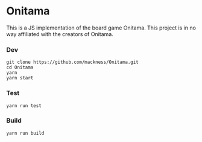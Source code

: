 # Onitama

This is a JS implementation of the board game Onitama. This project is in no way affiliated with the creators of Onitama.

### Dev
`git clone https://github.com/mackness/Onitama.git` \
`cd Onitama` \
`yarn` \
`yarn start`

### Test
`yarn run test`

### Build
`yarn run build`